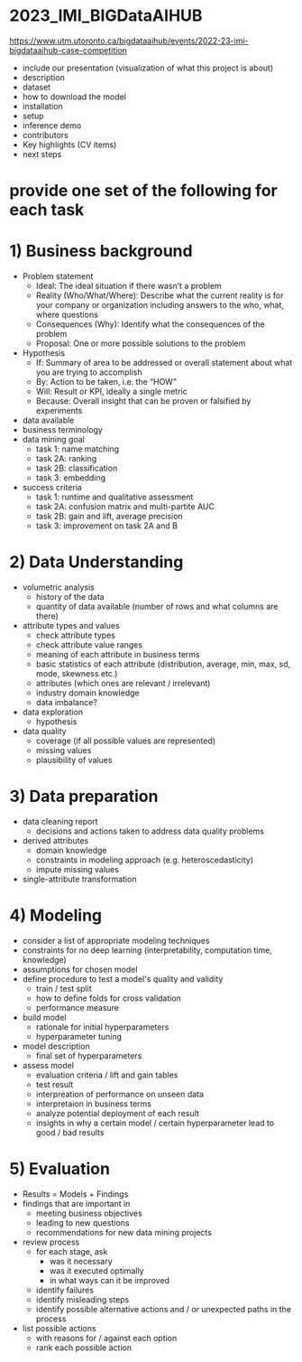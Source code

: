 # 2023_IMI_BIGDataAIHUB
https://www.utm.utoronto.ca/bigdataaihub/events/2022-23-imi-bigdataaihub-case-competition

- include our presentation (visualization of what this project is about)
- description
- dataset
- how to download the model
- installation
- setup
- inference demo
- contributors
- Key highlights (CV items)
- next steps

# provide one set of the following for each task

# 1) Business background
- Problem statement
  - Ideal: The ideal situation if there wasn’t a problem
  - Reality (Who/What/Where): Describe what the current reality is for your company or organization including answers to the who, what, where questions
  - Consequences (Why): Identify what the consequences of the problem
  - Proposal: One or more possible solutions to the problem
- Hypothesis
  - If: Summary of area to be addressed or overall statement about what you are trying to accomplish
  - By: Action to be taken, i.e. the “HOW”
  - Will: Result or KPI, ideally a single metric
  - Because: Overall insight that can be proven or falsified by experiments
- data available
- business terminology
- data mining goal
  - task 1: name matching
  - task 2A: ranking
  - task 2B: classification
  - task 3: embedding
- success criteria
  - task 1: runtime and qualitative assessment
  - task 2A: confusion matrix and multi-partite AUC
  - task 2B: gain and lift, average precision
  - task 3: improvement on task 2A and B
 
# 2) Data Understanding
- volumetric analysis
  - history of the data
  - quantity of data available (number of rows and what columns are there)
- attribute types and values
  - check attribute types
  - check attribute value ranges
  - meaning of each attribute in business terms
  - basic statistics of each attribute (distribution, average, min, max, sd, mode, skewness etc.)
  - attributes (which ones are relevant / irrelevant)
  - industry domain knowledge
  - data imbalance?
- data exploration
  - hypothesis
- data quality
  - coverage (if all possible values are represented)
  - missing values
  - plausibility of values

# 3) Data preparation
- data cleaning report
  - decisions and actions taken to address data quality problems
- derived attributes
  - domain knowledge
  - constraints in modeling approach (e.g. heteroscedasticity)
  - impute missing values
- single-attribute transformation

# 4) Modeling
- consider a list of appropriate modeling techniques
- constraints for no deep learning (interpretability, computation time, knowledge)
- assumptions for chosen model
- define procedure to test a model's quality and validity
  - train / test split
  - how to define folds for cross validation
  - performance measure
- build model
  - rationale for initial hyperparameters
  - hyperparameter tuning
- model description
  - final set of hyperparameters
- assess model
  - evaluation criteria / lift and gain tables
  - test result
  - interpreation of performance on unseen data
  - interpretaion in business terms
  - analyze potential deployment of each result
  - insights in why a certain model / certain hyperparameter lead to good / bad results

# 5) Evaluation
- Results = Models + Findings
- findings that are important in
  - meeting business objectives
  - leading to new questions
  - recommendations for new data mining projects
- review process
  - for each stage, ask
    - was it necessary
    - was it executed optimally
    - in what ways can it be improved
  - identify failures
  - identify misleading steps
  - identify possible alternative actions and / or unexpected paths in the process
- list possible actions
  - with reasons for / against each option
  - rank each possible action
